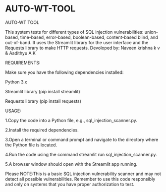 # AUTO-WT-TOOL
AUTO-WT TOOL  

This system tests for different types of SQL injection vulnerabilities: union-based, time-based, error-based, boolean-based, content-based blind, and out-of-band. 
It uses the Streamlit library for the user interface and the Requests library to make HTTP requests.
Devoloped by: Naveen krishna k v & Aadithyu A K  


REQUIREMENTS:  


Make sure you have the following dependencies installed:  

Python 3.x  

Streamlit library (pip install streamlit)  

Requests library (pip install requests)  



  
USAGE:  

1.Copy the code into a Python file, e.g., sql_injection_scanner.py.  

2.Install the required dependencies.  

3.Open a terminal or command prompt and navigate to the directory where the Python file is located.  

4.Run the code using the command streamlit run sql_injection_scanner.py.  

5.A browser window should open with the Streamlit app running.  



Please NOTE:This is a basic SQL injection vulnerability scanner and may not detect all possible vulnerabilities. 
Remember to use this code responsibly and only on systems that you have proper authorization to test. 
